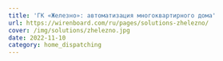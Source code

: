 ```yaml
---
title: 'ГК «Железно»: автоматизация многоквартирного дома'
url: https://wirenboard.com/ru/pages/solutions-zhelezno/
cover: /img/solutions/zhelezno.jpg
date: 2022-11-10
category: home_dispatching
---
```

